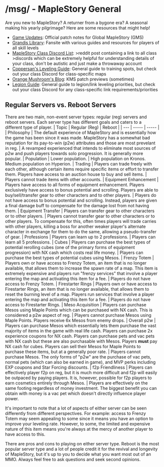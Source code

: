 # /msg/ - MapleStory General
Are you new to MapleStory? A returner from a bygone era? A seasonal making his yearly pilgrimage? Here are some resources that might help!

- [Game Updates](http://canarytokens.com/stuff/about/images/2iojqxop3xyhb1os5uboncu3w/index.html): Official patch notes for Global MapleStory (GMS)
- [Grandis Library](http://canarytokens.com/stuff/about/images/2iojqxop3xyhb1os5uboncu3w/index.html): Fansite with various guides and resources for players of all skill levels
- [MapleStory Class Discord List](http://canarytokens.com/stuff/about/images/2iojqxop3xyhb1os5uboncu3w/index.html): >reddit post containing a link to all class >discords which can be extremely helpful for understanding details of your class, don't be autistic and just make a throwaway account
- [Coppersan's Leveling Guide](http://canarytokens.com/stuff/about/images/2iojqxop3xyhb1os5uboncu3w/index.html): General guide to training spots, but check out your class Discord for class-specific maps
- [Orange Mushroom's Blog](http://canarytokens.com/stuff/about/images/2iojqxop3xyhb1os5uboncu3w/index.html): KMS patch previews (sometimes)
- [Legion Guide](http://canarytokens.com/stuff/about/images/2iojqxop3xyhb1os5uboncu3w/index.html): General guide to legion/link leveling priorities, but check out your class Discord for any class-specific link requirements/priorities

## Regular Servers vs. Reboot Servers
There are two main, non-event server types: regular (reg) servers and reboot servers. Each server type has different goals and caters to a different type of player.
| Topic | Regular (Reg) | Reboot |
| --- | ----- | ----- |
| Philosophy | The default experience of MapleStory and is essentially how the game has been since it was made. MapleStory has a somewhat bad reputation for its pay-to-win (p2w) attributes and those are most prevelant in reg. | A revamped experienced that intends to eliminate most sources of p2w and push players towards solo progression. It is generally more popular.
| Population | Lower population. | High population on Kronos. Medium population on Hyperion.
| Trading | Players can trade freely with each other, although certain items require specific items or effort to transfer them. Players have access to an auction house to buy and sell items. | Players cannot trade items with other accounts.
| Equipment Enhancement | Players have access to all forms of equipment enhancement. Players exclusively have access to bonus potential and scrolling. Players are able to buy/sell/transfer gear to other characters and to other players. | Players do not have access to bonus potential and scrolling. Instead, players are given a final damage buff to compensate for the damage lost from not having them.
| Equipment Transfer | Players can transfer gear to other characters or to other players. | Players cannot transfer gear to other characters or to other players. To compensate for this, often times players will trade carries with other players, killing a boss for another weaker player's alternate character in exchange for them to do the same, allowing a pseudo-transfer of gear.
| Professions | Players can learn up to 2 professions. | Players can learn all 5 professions.
| Cubes | Players can purchase the best types of potential rerolling cubes (one of the primary forms of equipment progression) with NX cash which costs real life money. | Players can purchase the best types of potential cubes using Mesos.
| Frenzy Totem | Players own or have access to Frenzy Totem, an item that is no longer available, that allows them to increase the spawn rate of a map. This item is extremely expensive and players run "frenzy services" that involve a player entering the map and activating this item for a fee. | Players do not have access to Frenzy Totem.
| Firestarter Rings | Players own or have access to Firestarter Rings, an item that is no longer available, that allows them to reset the burning level of a map. Players run services that involve a player entering the map and activating this item for a fee. | Players do not have access to Firestarter Rings.
| Meso Acquisition | Players can purchase Mesos using Maple Points which can be purchased with NX cash. This is considered a p2w aspect of reg. | Players cannot purchase Mesos using Maple Points. Players receive 6x Mesos from enemy drops.
| Overall p2w | Players can purchase Mesos which essentially lets them purchase the vast majority of items in the game with real life cash. Players can purchase 2x experience coupons for NX cash. Players can purchase pets and vac pets with NX cash but these are also purchasable with Mesos. Players **must** pay NX cash for cubes. Players can sell their Mesos for Maple Points to purchase these items, but at a generally poor rate. | Players cannot purchase Mesos. The only forms of "p2w" are the purchase of vac pets, normal pets (which can also be earned in game), and MVP perks including EXP coupons and Star Forcing discounts.
| f2p Friendliness | Players can effectively player f2p on reg, but it is much more difficult and f2p will easily be outpaced by paying players. It is, however, possible for f2p players to earn cosmetics entirely through Mesos. | Players are effectively on the same footing regardless of money investment. The biggest benefit you can obtain with money is a vac pet which doesn't directly influence player power.

It's important to note that a lot of aspects of either server can be seen differently from different perspectives. For example: access to Frenzy Totem may seem appealing to some since it means you have an option to improve your leveling rate. However, to some, the limited and expensive nature of this item means you're always at the mercy of another player to have access to this.

There are pros and cons to playing on either server type. Reboot is the most popular server type and a lot of people credit it for the revival and longevity of MapleStory, but it's up to you to decide what you want most out of an MMO. Always feel free to ask questions and seek second opinions.